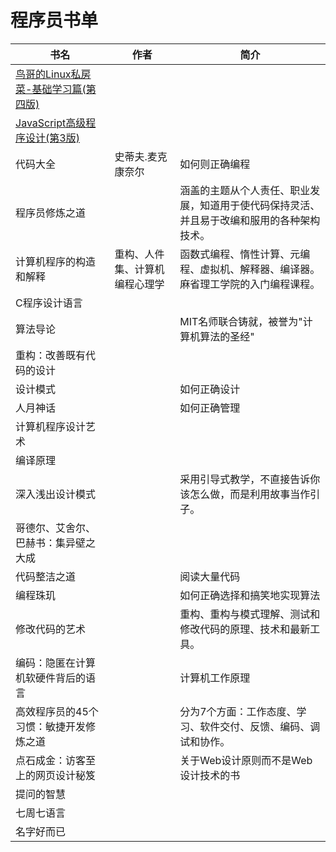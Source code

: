 # 程序员书单

| 书名                                                         | 作者                           | 简介                                                         |
| ------------------------------------------------------------ | ------------------------------ | ------------------------------------------------------------ |
| [鸟哥的Linux私房菜-基础学习篇(第四版)](https://github.com/songhuiqing/book) |                                |                                                              |
| [JavaScript高级程序设计(第3版)](https://github.com/shihyu/JavaScript/tree/master/books) |                                |                                                              |
| 代码大全                                                     | 史蒂夫.麦克康奈尔              | 如何则正确编程                                               |
| 程序员修炼之道                                               |                                | 涵盖的主题从个人责任、职业发展，知道用于使代码保持灵活、并且易于改编和服用的各种架构技术。 |
| 计算机程序的构造和解释                                       | 重构、人件集、计算机编程心理学 | 函数式编程、惰性计算、元编程、虚拟机、解释器、编译器。麻省理工学院的入门编程课程。 |
| C程序设计语言                                                |                                |                                                              |
| 算法导论                                                     |                                | MIT名师联合铸就，被誉为"计算机算法的圣经"                    |
| 重构：改善既有代码的设计                                     |                                |                                                              |
| 设计模式                                                     |                                | 如何正确设计                                                 |
| 人月神话                                                     |                                | 如何正确管理                                                 |
| 计算机程序设计艺术                                           |                                |                                                              |
| 编译原理                                                     |                                |                                                              |
| 深入浅出设计模式                                             |                                | 采用引导式教学，不直接告诉你该怎么做，而是利用故事当作引子。 |
| 哥德尔、艾舍尔、巴赫书：集异壁之大成                         |                                |                                                              |
| 代码整洁之道                                                 |                                | 阅读大量代码                                                 |
| 编程珠玑                                                     |                                | 如何正确选择和搞笑地实现算法                                 |
| 修改代码的艺术                                               |                                | 重构、重构与模式理解、测试和修改代码的原理、技术和最新工具。 |
| 编码：隐匿在计算机软硬件背后的语言                           |                                | 计算机工作原理                                               |
| 高效程序员的45个习惯：敏捷开发修炼之道                       |                                | 分为7个方面：工作态度、学习、软件交付、反馈、编码、调试和协作。 |
| 点石成金：访客至上的网页设计秘笈                             |                                | 关于Web设计原则而不是Web设计技术的书                         |
| 提问的智慧                                                   |                                |                                                              |
| 七周七语言                                                   |                                |                                                              |
| 名字好而已                                                   |                                |                                                              |

